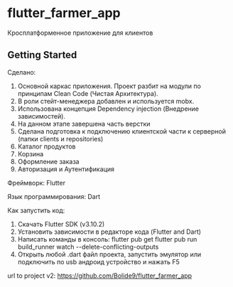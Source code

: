 # flutter_farmer_app

Кросплатформенное приложение для клиентов

## Getting Started

Сделано:

1. Основной каркас приложения. Проект разбит на модули по принципам Clean Code (Чистая Архитектура).
2. В роли стейт-менеджера добавлен и используется mobx.
3. Использована концепция Dependency injection (Внедрение зависимостей).
4. На данном этапе завершена часть верстки
5. Cделана подготовка к подключению клиентской части к серверной (папки clients и repositories)
6. Каталог продуктов
7. Корзина
8. Оформление заказа
9. Авторизация и Аутентификация

Фреймворк: Flutter

Язык программирования: Dart

Как запустить код: 

1. Скачать Flutter SDK (v3.10.2)
2. Установить зависимости в редакторе кода (Flutter and Dart)
3. Написать команды в консоль: 
flutter pub get
flutter pub run build_runner watch --delete-conflicting-outputs
4. Открыть любой .dart файл проекта, запустить эмулятор или подключить по usb андроид устройство и нажать F5


url to project v2: https://github.com/Bolide9/flutter_farmer_app 
